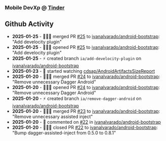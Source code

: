 ### Mobile DevXp @ [Tinder](https://medium.com/tinder)

## Github Activity
- **2025-01-25** - 🧑🏻‍💻 merged PR [#25](https://github.com/ivanalvarado/android-bootstrap/pull/25) to [ivanalvarado/android-bootstrap](https://github.com/ivanalvarado/android-bootstrap): "Add develocity plugin"
- **2025-01-25** - 🧑🏻‍💻 opened PR [#25](https://github.com/ivanalvarado/android-bootstrap/pull/25) to [ivanalvarado/android-bootstrap](https://github.com/ivanalvarado/android-bootstrap): "Add develocity plugin"
- **2025-01-25** - ⚡️ created branch `ia/add-develocity-plugin` on [ivanalvarado/android-bootstrap](https://github.com/ivanalvarado/android-bootstrap)
- **2025-01-23** - 👀 started watching [cdsap/AndroidArtifactsSizeReport](https://github.com/cdsap/AndroidArtifactsSizeReport)
- **2025-01-20** - 🧑🏻‍💻 merged PR [#24](https://github.com/ivanalvarado/android-bootstrap/pull/24) to [ivanalvarado/android-bootstrap](https://github.com/ivanalvarado/android-bootstrap): "Remove unnecessary Dagger Android"
- **2025-01-20** - 🧑🏻‍💻 opened PR [#24](https://github.com/ivanalvarado/android-bootstrap/pull/24) to [ivanalvarado/android-bootstrap](https://github.com/ivanalvarado/android-bootstrap): "Remove unnecessary Dagger Android"
- **2025-01-20** - ⚡️ created branch `ia/remove-dagger-android` on [ivanalvarado/android-bootstrap](https://github.com/ivanalvarado/android-bootstrap)
- **2025-01-20** - 🧑🏻‍💻 merged PR [#23](https://github.com/ivanalvarado/android-bootstrap/pull/23) to [ivanalvarado/android-bootstrap](https://github.com/ivanalvarado/android-bootstrap): "Remove unnecessary assisted inject"
- **2025-01-20** - 💬 commented on [#22](https://api.github.com/repos/ivanalvarado/android-bootstrap/issues/22/comments) in [ivanalvarado/android-bootstrap](https://github.com/ivanalvarado/android-bootstrap)
- **2025-01-20** - 🧑🏻‍💻 closed PR [#22](https://github.com/ivanalvarado/android-bootstrap/pull/22) to [ivanalvarado/android-bootstrap](https://github.com/ivanalvarado/android-bootstrap): "Bump dagger-assisted-inject from 0.5.0 to 0.8.1"